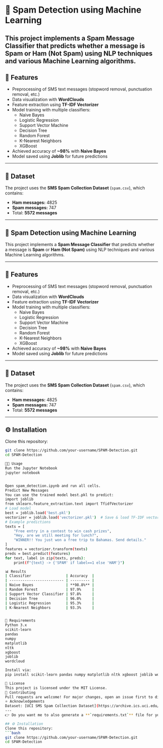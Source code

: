 # 📧 Spam Detection using Machine Learning
This project implements a **Spam Message Classifier** that predicts whether a message is **Spam** or **Ham (Not Spam)** using NLP techniques and various Machine Learning algorithms.
---
## 🚀 Features
- Preprocessing of SMS text messages (stopword removal, punctuation removal, etc.)
- Data visualization with **WordClouds**
- Feature extraction using **TF-IDF Vectorizer**
- Model training with multiple classifiers:
  - Naive Bayes
  - Logistic Regression
  - Support Vector Machine
  - Decision Tree
  - Random Forest
  - K-Nearest Neighbors
  - XGBoost
- Achieved accuracy of **~98%** with **Naive Bayes**
- Model saved using **Joblib** for future predictions
---
## 📂 Dataset
The project uses the **SMS Spam Collection Dataset** (`spam.csv`), which contains:
- **Ham messages:** 4825  
- **Spam messages:** 747  
- Total: **5572 messages**
---

## 📧 Spam Detection using Machine Learning

This project implements a **Spam Message Classifier** that predicts whether a message is **Spam** or **Ham (Not Spam)** using NLP techniques and various Machine Learning algorithms.

---

## 🚀 Features
- Preprocessing of SMS text messages (stopword removal, punctuation removal, etc.)
- Data visualization with **WordClouds**
- Feature extraction using **TF-IDF Vectorizer**
- Model training with multiple classifiers:
  - Naive Bayes
  - Logistic Regression
  - Support Vector Machine
  - Decision Tree
  - Random Forest
  - K-Nearest Neighbors
  - XGBoost
- Achieved accuracy of **~98%** with **Naive Bayes**
- Model saved using **Joblib** for future predictions

---




## 📂 Dataset
The project uses the **SMS Spam Collection Dataset** (`spam.csv`), which contains:
- **Ham messages:** 4825  
- **Spam messages:** 747  
- Total: **5572 messages**

---

## ⚙️ Installation

Clone this repository:

```bash
git clone https://github.com/your-username/SPAM-Detection.git
cd SPAM-Detection

🧑‍💻 Usage
Run the Jupyter Notebook
jupyter notebook


Open spam_detection.ipynb and run all cells.
Predict New Messages
You can use the trained model best.pkl to predict:
import joblib
from sklearn.feature_extraction.text import TfidfVectorizer
# Load model
best = joblib.load('best.pkl')
vectorizer = joblib.load('vectorizer.pkl')  # Save & load TF-IDF vectorizer too
# Example predictions
texts = [
    "Free entry in a contest to win cash prizes",
    "Hey, are we still meeting for lunch?",
    "WINNER!! You just won a free trip to Bahamas. Send details."
]
features = vectorizer.transform(texts)
preds = best.predict(features)
for text, label in zip(texts, preds):
    print(f"{text} -> {'SPAM' if label==1 else 'HAM'}")

📊 Results
| Classifier                | Accuracy  |
| ------------------------- | --------- |
| Naive Bayes               | **98.8%** |
| Random Forest             | 97.9%     |
| Support Vector Classifier | 97.8%     |
| Decision Tree             | 96.0%     |
| Logistic Regression       | 95.3%     |
| K-Nearest Neighbors       | 93.3%     |


📌 Requirements
Python 3.x
scikit-learn
pandas
numpy
matplotlib
nltk
xgboost
joblib
wordcloud

Install via:
pip install scikit-learn pandas numpy matplotlib nltk xgboost joblib wordcloud

📜 License
This project is licensed under the MIT License.
🤝 Contributing
Pull requests are welcome! For major changes, open an issue first to discuss what you would like to change.
⭐ Acknowledgements
Dataset: [UCI SMS Spam Collection Dataset](https://archive.ics.uci.edu/dataset/228/sms+spam+collection)
---
👉 Do you want me to also generate a **`requirements.txt`** file for your repo so that

## ⚙️ Installation
Clone this repository:
```bash
git clone https://github.com/your-username/SPAM-Detection.git
cd SPAM-Detection

